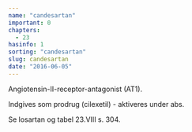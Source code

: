 ```yaml
---
name: "candesartan"
important: 0
chapters:  
  - 23
hasinfo: 1
sorting: "candesartan"
slug: candesartan
date: "2016-06-05"
---
```


Angiotensin-II-receptor-antagonist (AT1). 

Indgives som prodrug (cilexetil) - aktiveres under abs. 

Se losartan og tabel 23.VIII s. 304.

